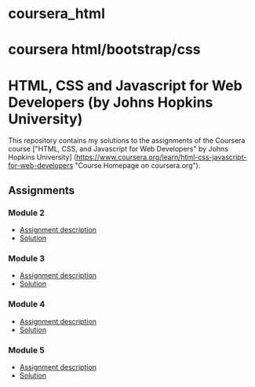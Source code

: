 # coursera_html
coursera html/bootstrap/css
===============================
# HTML, CSS and Javascript for Web Developers (by Johns Hopkins University)

This repository contains my solutions to the assignments of the Coursera course ["HTML, CSS, and Javascript for Web Developers" by Johns Hopkins University] (https://www.coursera.org/learn/html-css-javascript-for-web-developers "Course Homepage on coursera.org").

## Assignments
### Module 2
* [Assignment description](./descriptions/assignment2/Assignment-2.md)
* [Solution](https://asif290602.github.io/coursera-html/module%202/)
### Module 3
* [Assignment description](./descriptions/assignment2/Assignment-3.md)
* [Solution](https://asif290602.github.io/coursera-html/module%203/)
### Module 4
* [Assignment description](./descriptions/assignment2/Assignment-4.md)
* [Solution](https://asif290602.github.io/coursera-html/module%204/)
### Module 5
* [Assignment description](./descriptions/assignment2/Assignment-5.md)
* [Solution](https://asif290602.github.io/coursera-html/Module%205/)
